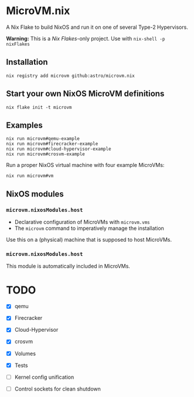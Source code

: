 # MicroVM.nix

A Nix Flake to build NixOS and run it on one of several Type-2 Hypervisors.

**Warning:** This is a *Nix Flakes*-only project. Use with `nix-shell -p nixFlakes`

## Installation

```shell
nix registry add microvm github:astro/microvm.nix
```

## Start your own NixOS MicroVM definitions

```shell
nix flake init -t microvm
```

## Examples

```shell
nix run microvm#qemu-example
nix run microvm#firecracker-example
nix run microvm#cloud-hypervisor-example
nix run microvm#crosvm-example
```

Run a proper NixOS virtual machine with four example MicroVMs:

```shell
nix run microvm#vm
```

## NixOS modules

### `microvm.nixosModules.host`

* Declarative configuration of MicroVMs with `microvm.vms`
* The `microvm` command to imperatively manage the installation

Use this on a (physical) machine that is supposed to host MicroVMs.

### `microvm.nixosModules.host`

This module is automatically included in MicroVMs.


# TODO

- [x] qemu
- [x] Firecracker
- [x] Cloud-Hypervisor
- [x] crosvm

- [x] Volumes
- [x] Tests
- [ ] Kernel config unification
- [ ] Control sockets for clean shutdown

